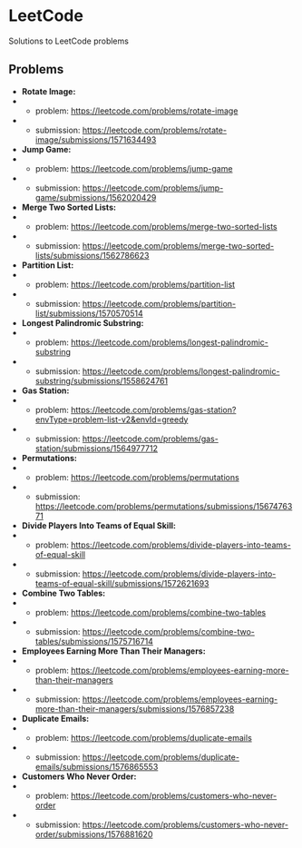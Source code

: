 # LeetCode
 Solutions to LeetCode problems

## Problems

- **Rotate Image:**
- - problem: https://leetcode.com/problems/rotate-image
- - submission: https://leetcode.com/problems/rotate-image/submissions/1571634493
- **Jump Game:** 
- - problem: https://leetcode.com/problems/jump-game
- - submission: https://leetcode.com/problems/jump-game/submissions/1562020429
- **Merge Two Sorted Lists:** 
- - problem: https://leetcode.com/problems/merge-two-sorted-lists
- - submission: https://leetcode.com/problems/merge-two-sorted-lists/submissions/1562786623
- **Partition List:**
- - problem: https://leetcode.com/problems/partition-list
- - submission: https://leetcode.com/problems/partition-list/submissions/1570570514
- **Longest Palindromic Substring:** 
- - problem: https://leetcode.com/problems/longest-palindromic-substring
- - submission: https://leetcode.com/problems/longest-palindromic-substring/submissions/1558624761
- **Gas Station:**
- - problem: https://leetcode.com/problems/gas-station?envType=problem-list-v2&envId=greedy
- - submission: https://leetcode.com/problems/gas-station/submissions/1564977712
- **Permutations:**
- - problem: https://leetcode.com/problems/permutations
- - submission: https://leetcode.com/problems/permutations/submissions/1567476371
- **Divide Players Into Teams of Equal Skill:**
- - problem: https://leetcode.com/problems/divide-players-into-teams-of-equal-skill
- - submission: https://leetcode.com/problems/divide-players-into-teams-of-equal-skill/submissions/1572621693
- **Combine Two Tables:**
- - problem: https://leetcode.com/problems/combine-two-tables
- - submission: https://leetcode.com/problems/combine-two-tables/submissions/1575716714
- **Employees Earning More Than Their Managers:**
- - problem: https://leetcode.com/problems/employees-earning-more-than-their-managers
- - submission: https://leetcode.com/problems/employees-earning-more-than-their-managers/submissions/1576857238
- **Duplicate Emails:**
- - problem: https://leetcode.com/problems/duplicate-emails
- - submission: https://leetcode.com/problems/duplicate-emails/submissions/1576865553
- **Customers Who Never Order:**
- - problem: https://leetcode.com/problems/customers-who-never-order
- - submission: https://leetcode.com/problems/customers-who-never-order/submissions/1576881620
